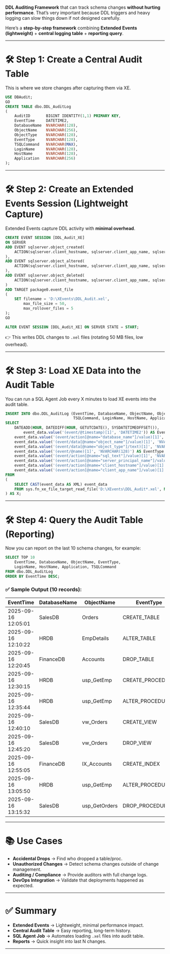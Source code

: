 **DDL Auditing Framework** that can track schema changes **without hurting performance**. 
That’s very important because DDL triggers and heavy logging can slow things down if not designed carefully.

Here’s a **step-by-step framework** combining **Extended Events (lightweight)** + **central logging table** + **reporting query**.

---

# 🛠 Step 1: Create a Central Audit Table

This is where we store changes after capturing them via XE.

```sql
USE DBAudit;
GO
CREATE TABLE dbo.DDL_AuditLog
(
    AuditID       BIGINT IDENTITY(1,1) PRIMARY KEY,
    EventTime     DATETIME2,
    DatabaseName  NVARCHAR(128),
    ObjectName    NVARCHAR(256),
    ObjectType    NVARCHAR(128),
    EventType     NVARCHAR(128),
    TSQLCommand   NVARCHAR(MAX),
    LoginName     NVARCHAR(128),
    HostName      NVARCHAR(128),
    Application   NVARCHAR(256)
);
```

---

# 🛠 Step 2: Create an Extended Events Session (Lightweight Capture)

Extended Events capture DDL activity with **minimal overhead**.

```sql
CREATE EVENT SESSION [DDL_Audit_XE]
ON SERVER
ADD EVENT sqlserver.object_created(
    ACTION(sqlserver.client_hostname, sqlserver.client_app_name, sqlserver.sql_text, sqlserver.server_principal_name, sqlserver.database_name)
),
ADD EVENT sqlserver.object_altered(
    ACTION(sqlserver.client_hostname, sqlserver.client_app_name, sqlserver.sql_text, sqlserver.server_principal_name, sqlserver.database_name)
),
ADD EVENT sqlserver.object_deleted(
    ACTION(sqlserver.client_hostname, sqlserver.client_app_name, sqlserver.sql_text, sqlserver.server_principal_name, sqlserver.database_name)
)
ADD TARGET package0.event_file
(
    SET filename = 'D:\XEvents\DDL_Audit.xel',
        max_file_size = 50, 
        max_rollover_files = 5
);
GO

ALTER EVENT SESSION [DDL_Audit_XE] ON SERVER STATE = START;
```

👉 This writes DDL changes to `.xel` files (rotating 50 MB files, low overhead).

---

# 🛠 Step 3: Load XE Data into the Audit Table

You can run a SQL Agent Job every X minutes to load XE events into the audit table.

```sql
INSERT INTO dbo.DDL_AuditLog (EventTime, DatabaseName, ObjectName, ObjectType, EventType,
                              TSQLCommand, LoginName, HostName, Application)
SELECT 
    DATEADD(HOUR, DATEDIFF(HOUR, GETUTCDATE(), SYSDATETIMEOFFSET()), 
        event_data.value('(event/@timestamp)[1]', 'DATETIME2')) AS EventTime,
    event_data.value('(event/action[@name="database_name"]/value)[1]', 'NVARCHAR(128)') AS DatabaseName,
    event_data.value('(event/data[@name="object_name"]/value)[1]', 'NVARCHAR(256)') AS ObjectName,
    event_data.value('(event/data[@name="object_type"]/text)[1]', 'NVARCHAR(128)') AS ObjectType,
    event_data.value('(event/@name)[1]', 'NVARCHAR(128)') AS EventType,
    event_data.value('(event/action[@name="sql_text"]/value)[1]', 'NVARCHAR(MAX)') AS TSQLCommand,
    event_data.value('(event/action[@name="server_principal_name"]/value)[1]', 'NVARCHAR(128)') AS LoginName,
    event_data.value('(event/action[@name="client_hostname"]/value)[1]', 'NVARCHAR(128)') AS HostName,
    event_data.value('(event/action[@name="client_app_name"]/value)[1]', 'NVARCHAR(256)') AS Application
FROM 
(
    SELECT CAST(event_data AS XML) event_data
    FROM sys.fn_xe_file_target_read_file('D:\XEvents\DDL_Audit*.xel', NULL, NULL, NULL)
) AS X;
```

---

# 🛠 Step 4: Query the Audit Table (Reporting)

Now you can report on the last 10 schema changes, for example:

```sql
SELECT TOP 10 
    EventTime, DatabaseName, ObjectName, EventType, 
    LoginName, HostName, Application, TSQLCommand
FROM dbo.DDL_AuditLog
ORDER BY EventTime DESC;
```

### ✅ Sample Output (10 records):

| EventTime           | DatabaseName | ObjectName     | EventType         | LoginName                                   | HostName  | Application | TSQLCommand                    |
| ------------------- | ------------ | -------------- | ----------------- | ------------------------------------------- | --------- | ----------- | ------------------------------ |
| 2025-09-16 12:05:01 | SalesDB      | Orders         | CREATE\_TABLE     | [dev1@example.com](mailto:dev1@example.com) | DevPC01   | SSMS        | CREATE TABLE Orders (...)      |
| 2025-09-16 12:10:22 | HRDB         | EmpDetails     | ALTER\_TABLE      | [dev2@example.com](mailto:dev2@example.com) | DevPC02   | SSMS        | ALTER TABLE EmpDetails ADD ... |
| 2025-09-16 12:20:45 | FinanceDB    | Accounts       | DROP\_TABLE       | [dba@example.com](mailto:dba@example.com)   | AdminPC01 | SSMS        | DROP TABLE Accounts            |
| 2025-09-16 12:30:15 | HRDB         | usp\_GetEmp    | CREATE\_PROCEDURE | [dev1@example.com](mailto:dev1@example.com) | DevPC01   | VSCode      | CREATE PROC usp\_GetEmp ...    |
| 2025-09-16 12:35:44 | HRDB         | usp\_GetEmp    | ALTER\_PROCEDURE  | [dev2@example.com](mailto:dev2@example.com) | DevPC03   | SSMS        | ALTER PROC usp\_GetEmp ...     |
| 2025-09-16 12:40:10 | SalesDB      | vw\_Orders     | CREATE\_VIEW      | [dev3@example.com](mailto:dev3@example.com) | DevPC05   | SSMS        | CREATE VIEW vw\_Orders AS ...  |
| 2025-09-16 12:45:20 | SalesDB      | vw\_Orders     | DROP\_VIEW        | [dev3@example.com](mailto:dev3@example.com) | DevPC05   | SSMS        | DROP VIEW vw\_Orders           |
| 2025-09-16 12:55:05 | FinanceDB    | IX\_Accounts   | CREATE\_INDEX     | [dba@example.com](mailto:dba@example.com)   | AdminPC01 | SSMS        | CREATE INDEX IX\_Accounts ...  |
| 2025-09-16 13:05:50 | HRDB         | usp\_GetEmp    | ALTER\_PROCEDURE  | [dev2@example.com](mailto:dev2@example.com) | DevPC03   | SSMS        | ALTER PROC usp\_GetEmp ...     |
| 2025-09-16 13:15:32 | SalesDB      | usp\_GetOrders | DROP\_PROCEDURE   | [dba@example.com](mailto:dba@example.com)   | AdminPC02 | SSMS        | DROP PROC usp\_GetOrders       |

---

# 📚 **Use Cases**

* **Accidental Drops** → Find who dropped a table/proc.
* **Unauthorized Changes** → Detect schema changes outside of change management.
* **Auditing / Compliance** → Provide auditors with full change logs.
* **DevOps Integration** → Validate that deployments happened as expected.

---

# ✅ Summary

* **Extended Events** → Lightweight, minimal performance impact.
* **Central Audit Table** → Easy reporting, long-term history.
* **SQL Agent Job** → Automates loading `.xel` files into audit table.
* **Reports** → Quick insight into last N changes.

---
